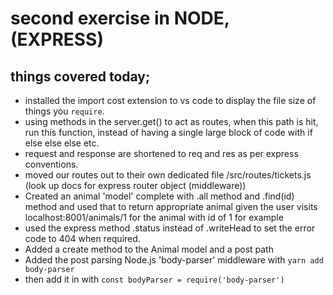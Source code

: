 # second exercise in NODE, (EXPRESS)


## things covered today;
* installed the import cost extension to vs code to display the file size of things you `require`.
* using methods in the server.get() to act as routes, when this path is hit, run this function, instead of having a single large block of code with if else else else etc.
* request and response are shortened to req and res as per express conventions.
* moved our routes out to their own dedicated file /src/routes/tickets.js (look up docs for express router object (middleware))
* Created an animal 'model' complete with .all method and .find(id) method and used that to return appropriate animal given the user visits localhost:8001/animals/1 for the animal with id of 1 for example
* used the express method .status instead of .writeHead to set the error code to 404 when required.
* Added a create method to the Animal model and a post path
* Added the post parsing Node.js 'body-parser' middleware with `yarn add body-parser` 
* then add it in with `const bodyParser = require('body-parser')`